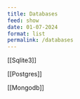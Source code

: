 ```yaml
---
title: Databases
feed: show
date: 01-07-2024
format: list
permalink: /databases
---
```


[[Sqlite3]]

[[Postgres]]

[[Mongodb]]

